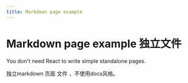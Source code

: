 ```yaml
---
title: Markdown page example
---
```


# Markdown page example 独立文件

You don't need React to write simple standalone pages.  

独立markdown 页面 文件 ，不使用docs风格。
